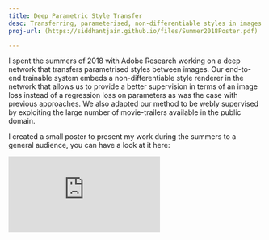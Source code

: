 ```yaml
---
title: Deep Parametric Style Transfer
desc: Transferring, parameterised, non-differentiable styles in images. Work done during summer internship with Adobe Research, Seattle during Summers 2018.
proj-url: (https://siddhantjain.github.io/files/Summer2018Poster.pdf)

---
```


I spent the summers of 2018 with Adobe Research working on a deep network that transfers parametrised styles between images. Our end-to-end trainable system embeds a non-differentiable style renderer in the network that allows us to provide a better  supervision in terms of an image loss instead of a regression loss on parameters as was the case with previous approaches.
We also adapted our method to be webly supervised by exploiting the large number of movie-trailers available in the public domain.

I created a small poster to present my work during the summers to a general audience, you can have a look at it here: 

<embed src="https://siddhantjain.github.io/files/Summer2018Poster.pdf" type="application/pdf" />



